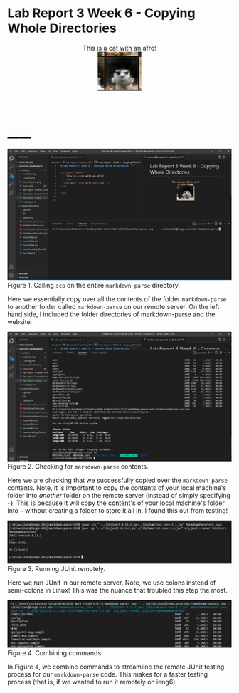 # Lab Report 3 Week 6 - Copying Whole Directories

<p align="center">
    This is a cat with an afro!
    <br>
  <img src="./cat_with_afro.png" />
</p>

<br>

# ____

![Image](./website_img/week_6/calling_scp.PNG)
Figure 1. Calling `scp` on the entire `markdown-parse` directory.

Here we essentially copy over all the contents of the folder `markdown-parse` to another folder called `markdown-parse` on our remote server. On the left hand side, I included the folder directories of markdown-parse and the website.

![Image](./website_img/week_6/checking_markdown_parse.PNG)
Figure 2. Checking for `markdown-parse` contents.

Here we are checking that we successfully copied over the `markdown-parse` contents. Note, it is important to copy the contents of your local machine's folder into _another_ folder on the remote server (instead of simply specifying `~`). This is because it will copy the content's of your local machine's folder into `~` without creating a folder to store it all in. I found this out from testing!

![Image](./website_img/week_6/running_junit_on_remote.PNG)
Figure 3. Running JUnit remotely.

Here we run JUnit in our remote server. Note, we use colons instead of semi-colons in Linux! This was the nuance that troubled this step the most.

![Image](./website_img/week_6/combining_scp_ssh.PNG)
Figure 4. Combining commands.

In Figure 4, we combine commands to streamline the remote JUnit testing process for our `markdown-parse` code. This makes for a faster testing process (that is, if we wanted to run it remotely on ieng6).

